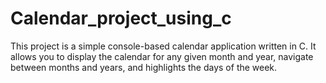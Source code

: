 # Calendar_project_using_c

This project is a simple console-based calendar application written in C. It allows you to display the calendar for any given month and year, navigate between months and years, and highlights the days of the week.
